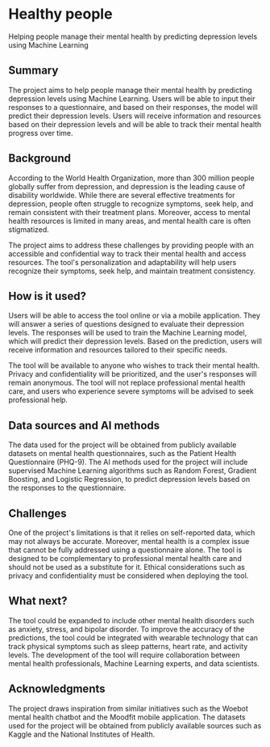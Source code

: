 
# Healthy people

Helping people manage their mental health by predicting depression levels using Machine Learning

## Summary

The project aims to help people manage their mental health by predicting depression levels using Machine Learning. Users will be able to input their responses to a questionnaire, and based on their responses, the model will predict their depression levels. Users will receive information and resources based on their depression levels and will be able to track their mental health progress over time.


## Background

According to the World Health Organization, more than 300 million people globally suffer from depression, and depression is the leading cause of disability worldwide. While there are several effective treatments for depression, people often struggle to recognize symptoms, seek help, and remain consistent with their treatment plans. Moreover, access to mental health resources is limited in many areas, and mental health care is often stigmatized.

The project aims to address these challenges by providing people with an accessible and confidential way to track their mental health and access resources. The tool's personalization and adaptability will help users recognize their symptoms, seek help, and maintain treatment consistency.


## How is it used?

Users will be able to access the tool online or via a mobile application. They will answer a series of questions designed to evaluate their depression levels. The responses will be used to train the Machine Learning model, which will predict their depression levels. Based on the prediction, users will receive information and resources tailored to their specific needs.

The tool will be available to anyone who wishes to track their mental health. Privacy and confidentiality will be prioritized, and the user's responses will remain anonymous. The tool will not replace professional mental health care, and users who experience severe symptoms will be advised to seek professional help.

## Data sources and AI methods
The data used for the project will be obtained from publicly available datasets on mental health questionnaires, such as the Patient Health Questionnaire (PHQ-9). The AI methods used for the project will include supervised Machine Learning algorithms such as Random Forest, Gradient Boosting, and Logistic Regression, to predict depression levels based on the responses to the questionnaire.

## Challenges

One of the project's limitations is that it relies on self-reported data, which may not always be accurate. Moreover, mental health is a complex issue that cannot be fully addressed using a questionnaire alone. The tool is designed to be complementary to professional mental health care and should not be used as a substitute for it. Ethical considerations such as privacy and confidentiality must be considered when deploying the tool.

## What next?

The tool could be expanded to include other mental health disorders such as anxiety, stress, and bipolar disorder. To improve the accuracy of the predictions, the tool could be integrated with wearable technology that can track physical symptoms such as sleep patterns, heart rate, and activity levels. The development of the tool will require collaboration between mental health professionals, Machine Learning experts, and data scientists.


## Acknowledgments
The project draws inspiration from similar initiatives such as the Woebot mental health chatbot and the Moodfit mobile application. The datasets used for the project will be obtained from publicly available sources such as Kaggle and the National Institutes of Health.
